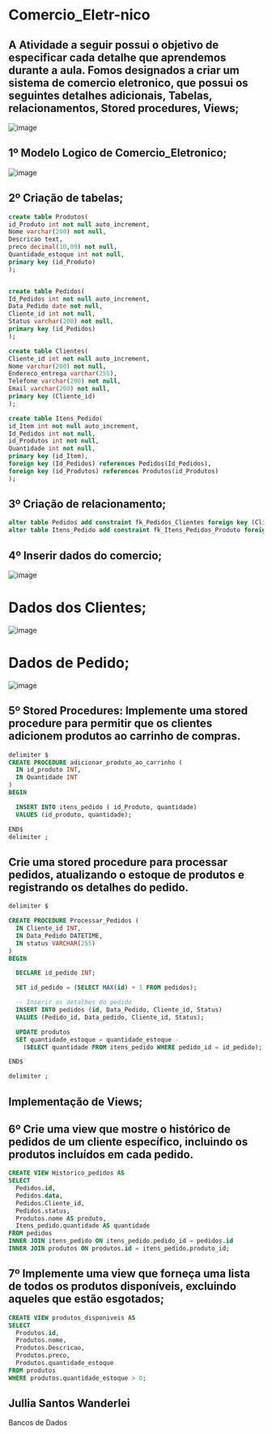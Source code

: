 # Comercio_Eletr-nico

## A Atividade a seguir possui o objetivo de especificar cada detalhe que aprendemos durante a aula. Fomos designados a criar um sistema de comercio eletronico, que possui os seguintes detalhes adicionais, Tabelas, relacionamentos, Stored procedures, Views; 
![image](https://github.com/WanderleiJullia/Comercio-_Eletr-nico/assets/144744092/8c462374-ffba-4193-9c2e-bb8abeda6a61)

## 1º Modelo Logico de Comercio_Eletronico; 
![image](https://github.com/WanderleiJullia/Comercio-_Eletr-nico/assets/144744092/1ecdc29f-f9e4-4724-aafc-005b9b3ac1e3)

## 2º Criação de tabelas; 
```SQL
create table Produtos(
id_Produto int not null auto_increment,
Nome varchar(200) not null,
Descricao text, 
preco decimal(10,09) not null,
Quantidade_estoque int not null,
primary key (id_Produto)
);


create table Pedidos(
Id_Pedidos int not null auto_increment,
Data_Pedido date not null,
Cliente_id int not null,
Status varchar(200) not null, 
primary key (id_Pedidos)
); 

create table Clientes(
Cliente_id int not null auto_increment,
Nome varchar(200) not null,
Endereco_entrega varchar(255),
Telefone varchar(200) not null, 
Email varchar(200) not null,
primary key (Cliente_id)
);

create table Itens_Pedido(
id_Item int not null auto_increment,
Id_Pedidos int not null, 
id_Produtos int not null, 
Quantidade int not null, 
primary key (id_Item),
foreign key (Id_Pedidos) references Pedidos(Id_Pedidos),
foreign key (id_Produtos) references Produtos(id_Produtos)
);
```

## 3º Criação de relacionamento; 
```SQL
alter table Pedidos add constraint fk_Pedidos_Clientes foreign key (Cliente_id) references Clientes(Cliente_id);
alter table Itens_Pedido add constraint fk_Itens_Pedidos_Produto foreign key (id_Produto) references Produto(id_Produto);
```

## 4º Inserir dados do comercio; 
![image](https://github.com/WanderleiJullia/Comercio-_Eletr-nico/assets/144744092/a7dbbfc1-4905-4408-91ba-f3edd96a26ef)

# Dados dos Clientes;
![image](https://github.com/WanderleiJullia/Comercio-_Eletr-nico/assets/144744092/62d7069e-7e88-44cd-807c-89e4d55402c7)

# Dados de Pedido; 
![image](https://github.com/WanderleiJullia/Comercio-_Eletr-nico/assets/144744092/1d458400-ceed-4c39-aaa4-e02a17c47f9e)

## 5º Stored Procedures: Implemente uma stored procedure para permitir que os clientes adicionem produtos ao carrinho de compras.
```SQL
delimiter $
CREATE PROCEDURE adicionar_produto_ao_carrinho (
  IN id_produto INT,
  IN Quantidade INT
)
BEGIN

  INSERT INTO itens_pedido ( id_Produto, quantidade)
  VALUES (id_produto, quantidade);

END$
delimiter ;
```
## Crie uma stored procedure para processar pedidos, atualizando o estoque de produtos e registrando os detalhes do pedido.
```SQL
delimiter $

CREATE PROCEDURE Processar_Pedidos (
  IN Cliente_id INT,
  IN Data_Pedido DATETIME,
  IN status VARCHAR(255)
)
BEGIN

  DECLARE id_pedido INT;

  SET id_pedido = (SELECT MAX(id) + 1 FROM pedidos);

  -- Inserir os detalhes do pedido
  INSERT INTO pedidos (id, Data_Pedido, Cliente_id, Status)
  VALUES (Pedido_id, Data_pedido, Cliente_id, Status);

  UPDATE produtos
  SET quantidade_estoque = quantidade_estoque - 
    (SELECT quantidade FROM itens_pedido WHERE pedido_id = id_pedido);

END$

delimiter ;
```
## Implementação de Views; 

## 6º Crie uma view que mostre o histórico de pedidos de um cliente específico, incluindo os produtos incluídos em cada pedido.
```SQL
CREATE VIEW Historico_pedidos AS
SELECT
  Pedidos.id,
  Pedidos.data,
  Pedidos.Cliente_id,
  Pedidos.status,
  Produtos.nome AS produto,
  Itens_pedido.quantidade AS quantidade
FROM pedidos
INNER JOIN itens_pedido ON itens_pedido.pedido_id = pedidos.id
INNER JOIN produtos ON produtos.id = itens_pedido.produto_id;
```

## 7º Implemente uma view que forneça uma lista de todos os produtos disponíveis, excluindo aqueles que estão esgotados; 
```SQL
CREATE VIEW produtos_disponiveis AS
SELECT
  Produtos.id,
  Produtos.nome,
  Produtos.Descricao,
  Produtos.preco,
  Produtos.quantidade_estoque
FROM produtos
WHERE produtos.quantidade_estoque > 0;
``` 

## Jullia Santos Wanderlei 
Bancos de Dados 
